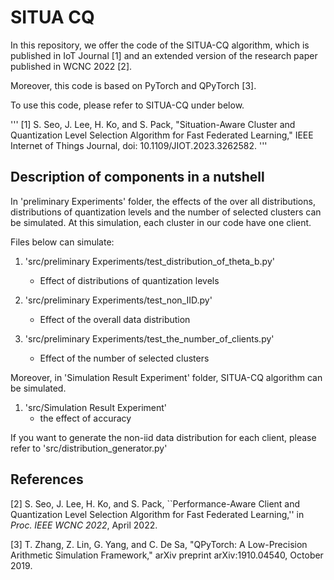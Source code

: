 # SITUA CQ

In this repository, we offer the code of the SITUA-CQ algorithm, 
which is published in IoT Journal [1] and an extended version of the research paper published in WCNC 2022 [2].

Moreover, this code is based on PyTorch and QPyTorch [3].

To use this code, please refer to SITUA-CQ under below.

'''
[1] S. Seo, J. Lee, H. Ko, and S. Pack, "Situation-Aware Cluster and Quantization Level Selection Algorithm for Fast Federated Learning," IEEE Internet of Things Journal, doi: 10.1109/JIOT.2023.3262582.
'''

## Description of components in a nutshell
In 'preliminary Experiments' folder, the effects of the over all distributions, 
distributions of quantization levels and the number of selected clusters 
can be simulated. At this simulation, each cluster in our code have one client. 

Files below can simulate:
1) 'src/preliminary Experiments/test_distribution_of_theta_b.py'
    - Effect of distributions of quantization levels

2) 'src/preliminary Experiments/test_non_IID.py'
    - Effect of the overall data distribution
    
3) 'src/preliminary Experiments/test_the_number_of_clients.py'
    - Effect of the number of selected clusters

Moreover, in 'Simulation Result Experiment' folder, 
SITUA-CQ algorithm can be simulated.

1) 'src/Simulation Result Experiment'
    - the effect of accuracy 
    
If you want to generate the non-iid data distribution for each client, 
please refer to 'src/distribution_generator.py'

## References

[2] S. Seo, J. Lee, H. Ko, and S. Pack, 
``Performance-Aware Client and Quantization Level Selection Algorithm 
for Fast Federated Learning,'' 
in *Proc. IEEE WCNC 2022*, April 2022.

[3] T. Zhang, Z. Lin, G. Yang, and C. De Sa, 
"QPyTorch: A Low-Precision Arithmetic Simulation Framework," 
arXiv preprint arXiv:1910.04540, October 2019.

